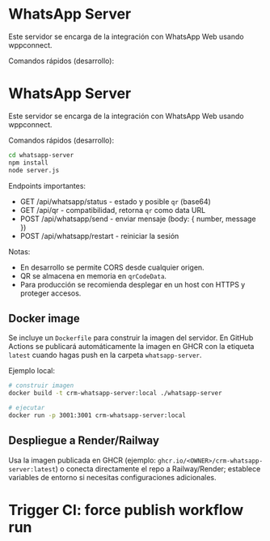 # WhatsApp Server

Este servidor se encarga de la integración con WhatsApp Web usando wppconnect.

Comandos rápidos (desarrollo):

# WhatsApp Server

Este servidor se encarga de la integración con WhatsApp Web usando wppconnect.

Comandos rápidos (desarrollo):

```bash
cd whatsapp-server
npm install
node server.js
```

Endpoints importantes:

- GET /api/whatsapp/status - estado y posible `qr` (base64)
- GET /api/qr - compatibilidad, retorna `qr` como data URL
- POST /api/whatsapp/send - enviar mensaje (body: { number, message })
- POST /api/whatsapp/restart - reiniciar la sesión

Notas:
- En desarrollo se permite CORS desde cualquier origen.
- QR se almacena en memoria en `qrCodeData`.
- Para producción se recomienda desplegar en un host con HTTPS y proteger accesos.

Docker image
------------

Se incluye un `Dockerfile` para construir la imagen del servidor. En GitHub Actions se publicará automáticamente la imagen en GHCR con la etiqueta `latest` cuando hagas push en la carpeta `whatsapp-server`.

Ejemplo local:

```bash
# construir imagen
docker build -t crm-whatsapp-server:local ./whatsapp-server

# ejecutar
docker run -p 3001:3001 crm-whatsapp-server:local
```

Despliegue a Render/Railway
---------------------------
Usa la imagen publicada en GHCR (ejemplo: `ghcr.io/<OWNER>/crm-whatsapp-server:latest`) o conecta directamente el repo a Railway/Render; establece variables de entorno si necesitas configuraciones adicionales.

<!-- trigger-publish: force workflow run -->

# Trigger CI: force publish workflow run
